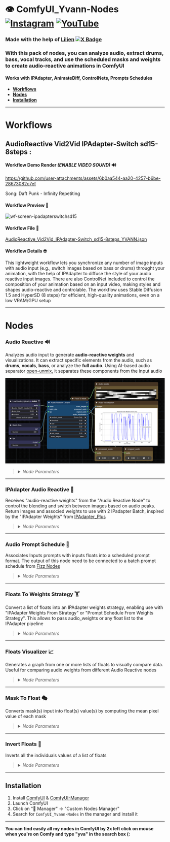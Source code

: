 # 👁️ ComfyUI_Yvann-Nodes  [![Instagram](https://img.shields.io/badge/yvann.mp4-white?style=for-the-badge&logo=instagram&logoColor=E4405F)](https://www.instagram.com/yvann.mp4/) [![YouTube](https://img.shields.io/badge/yvann.mp4-white?style=for-the-badge&logo=youtube&logoColor=FF0000)](https://www.youtube.com/channel/yvann.mp4)

### Made with the help of [Lilien](https://github.com/Lilien86) [![X Badge](https://img.shields.io/badge/lilien.rig-white?style=flat&logo=x&logoColor=black)](https://x.com/Lilien_RIG)

### **With this pack of nodes, you can analyze audio, extract drums, bass, vocal tracks, and use the scheduled masks and weights to create audio-reactive animations in ComfyUI**

#### **Works with IPAdapter, AnimateDiff, ControlNets, Prompts Schedules**

- **[Workflows](#Workflows)**
- **[Nodes](#Nodes)**
- **[Installation](#Installation)**

--- 

# Workflows

## AudioReactive Vid2Vid IPAdapter-Switch sd15-8steps :

#### Workflow Demo Render *(ENABLE VIDEO SOUND)* 🔊


https://github.com/user-attachments/assets/6b0aa544-aa20-4257-b6be-28673082c7ef


Song: Daft Punk - Infinity Repetiting

#### Workflow Preview 🍝
![wf-screen-ipadapterswitchsd15](https://github.com/user-attachments/assets/d76fca16-e111-499c-84f9-c43bbb1015a3)

#### Workflow File 📜
[AudioReactive_Vid2Vid_IPAdapter-Switch_sd15-8steps_YVANN.json](./AudioReactive_Workflows/AudioReactive_Vid2Vid_IPAdapter-Switch_sd15-8steps_YVANN.json)

#### Workflow Details 🤓
This lightweight workflow lets you synchronize any number of image inputs with audio input (e.g., switch images based on bass or drums) throught your animation, with the help of IPAdapter to diffuse the style of your audio reactive input images. There are also ControlNet included to control the composition of your animation based on an input video, making styles and shapes audio-reactive and controlable. The workflow uses Stable Diffusion 1.5 and HyperSD (8 steps) for efficient, high-quality animations, even on a low VRAM/GPU setup

---
# Nodes

### Audio Reactive 🔊

Analyzes audio input to generate **audio-reactive weights** and visualizations. It can extract specific elements from the audio, such as **drums**, **vocals**, **bass**, or analyze the **full audio**. Using AI-based audio separator [open-unmix](https://github.com/sigsep/open-unmix-pytorch), it separates these components from the input audio

![Audio Reactive Yvann](./assets/AudioReactive_node_preview.png)

><details>
>  <summary><i>Node Parameters</i></summary>
>
>  - **batch_size**: The number of audio frames to process
>  - **fps**: Frames per second for processing audio weights, the output of your animation need to have the same fps to be correctly synchronized
>  - **audio**: Input audio file
>  - **analysis_mode**: Selects the audio component to analyze (**Drums Only**, **Full Audio**, **Vocals Only**, **Bass Only**, **Other Audio**). This analysis is performed using AI-based audio separation models (open-unmix)
>  - **threshold**: Filters the audio weights based on sound intensity (only values above the threshold pass through)
>  - **add**: Adds a constant value to all the weights
>  - **smooth**: Smoothing factor to reduce sharp transitions between weights
>  - **multiply**: Multiplication factor to amplify the weights
>  - **add_range**: Expands the range of the weights to control output dynamic range
>  - **invert_weights**: Inverts the audio weights
>
>  **Outputs**:
>  - **audio_weights**: A float list of audio-reactive weights based on the processed audio
>  - **processed_audio**: The separated or processed audio (e.g., drums, vocals) used in the analysis
>  - **original_audio**: The original audio input without modifications
>  - **audio_visualization**: An image displaying a graph of the audio weights over time, representing the variation in intensity across the analyzed frames
>
></details>

---

### IPAdapter Audio Reactive 🎵

Receives "audio-reactive weights" from the "Audio Reactive Node" to control the blending and switch between images based on audio peaks. Return images and associed weights to use with 2 IPadapter Batch, inspired by the "IPAdapter Weights" from [IPAdapter_Plus](https://github.com/cubiq/ComfyUI_IPAdapter_plus)

><details>
>  <summary><i>Node Parameters</i></summary>
>
>  - **audio_weights**: A list of audio-reactive weights used to control image blending
>  - **images**: A batch of images as a tensor, used as sources for transitions (required, type IMAGE)
>  - **timing**: Timing function for blending (choices: custom, linear, ease_in_out, ease_in, ease_out, random; default: linear)
>  - **transition_frames**: The number of frames over which to blend between images (type INT, default: 7, min: 1, step: 1)
>  - **threshold**: The minimum height required for a peak to be considered (type FLOAT, default: 0.5, min: 0.0, max: 1.0, step: 0.01)
>  - **distance**: The minimum number of frames between peaks (type INT, default: 1, min: 1, step: 1)
>  - **prominence**: The relative importance of a peak (type FLOAT, default: 0.1, min: 0.0, max: 1.0, step: 0.01)
>
>  **Outputs**:
>  - **weights**: The calculated blending weights for image transitions
>  - **weights_invert**: The inverse of the calculated blending weights
>  - **image_1**: The starting image for a transition
>  - **image_2**: The ending image for a transition
>  - **prompt_index**: The frame indices at which image transitions occur
>  - **visualization**: An image visualization of audio weights, detected peaks, and image transitions
>
></details>

---

### Audio Prompt Schedule 📝

Associates Inputs prompts with inputs floats into a scheduled prompt format. The output of this node need to be connected to a batch prompt schedule from [Fizz Nodes](https://github.com/FizzleDorf/ComfyUI_FizzNodes)

><details>
>  <summary><i>Node Parameters</i></summary>
>
>  - **prompt_indices**: A list of indices where prompts will change (required, type FLOAT)
>  - **prompts**: A multiline string of prompts to be used at each index (type STRING, default: empty)
>
>  **Outputs**:
>  - **prompt_schedule**: A string representation of the prompt schedule. Each index is associated with a prompt from the provided list
>
></details>

---

### Floats To Weights Strategy 🏋️

Convert a list of floats into an IPAdapter weights strategy, enabling use with "IPAdapter Weights From Strategy" or "Prompt Schedule From Weights Strategy". This allows to pass audio_weights or any float list to the IPAdapter pipeline

><details>
>  <summary><i>Node Parameters</i></summary>
>
>  - **floats**: The list of float values to be converted into a weights strategy
>  - **batch_size**: The number of frames you want to proceed
>
>  **Outputs**:
>  - **WEIGHTS_STRATEGY**: A dictionary containing the weights strategy used by IPAdapter, including the weights and related parameters
>
></details>

---

### Floats Visualizer 📈

Generates a graph from one or more lists of floats to visually compare data. Useful for comparing audio weights from different Audio Reactive nodes

><details>
>  <summary><i>Node Parameters</i></summary>
>
>  - **floats**: The primary list of float values to visualize
>  - **title**: Title of the graph
>  - **x_label**: Label for the x-axis
>  - **y_label**: Label for the y-axis
>  - **floats_optional2**: (Optional) A second list of float values to include in the visualization
>  - **floats_optional3**: (Optional) A third list of float values to include in the visualization
>
>  **Outputs**:
>  - **visual_graph**: An image displaying the graph of the provided float sequences
>
></details>

---

### Mask To Float 🎭

Converts mask(s) input into float(s) value(s) by computing the mean pixel value of each mask

><details>
>  <summary><i>Node Parameters</i></summary>
>
>  - **mask**: The mask input from which to compute the float value (required, type MASK)
>
>  **Outputs**:
>  - **float**: A float representing the average value of the mask. This output is especially useful for analyzing or comparing different mask areas quantitatively
>
></details>

---

### Invert Floats 🔁

Inverts all the individuals values of a list of floats

><details>
>  <summary><i>Node Parameters</i></summary>
>
>  - **floats**: The list of float values to invert
>
>  **Outputs**:
>  - **floats_invert**: The inverted list of float values, where all the individual values have been inversed
>
></details>

---

## Installation
1. Install [ComfyUI](https://github.com/comfyanonymous/ComfyUI) & [ComfyUI-Manager](https://github.com/ltdrdata/ComfyUI-Manager)
2. Launch ComfyUI
3. Click on "🧩 Manager" -> "Custom Nodes Manager"
4. Search for `ComfyUI_Yvann-Nodes` in the manager and install it

---

**You can find easily all my nodes in ComfyUI by 2x left click on mouse when you're on Comfy and type "yva" in the search box (:**

